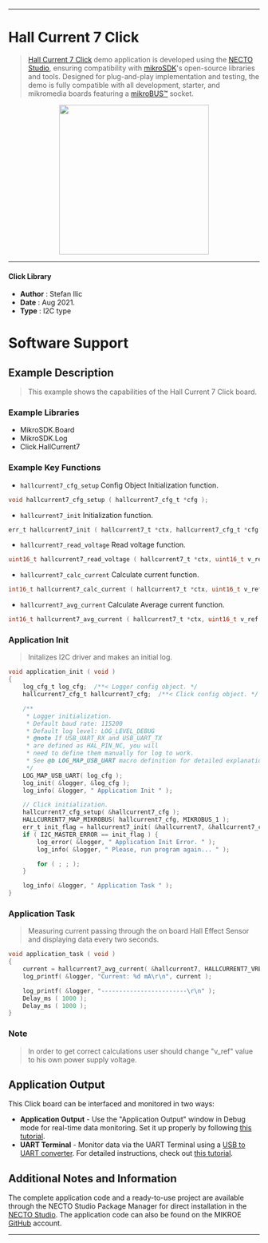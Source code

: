 
---
# Hall Current 7 Click

> [Hall Current 7 Click](https://www.mikroe.com/?pid_product=MIKROE-4420) demo application is developed using
the [NECTO Studio](https://www.mikroe.com/necto), ensuring compatibility with [mikroSDK](https://www.mikroe.com/mikrosdk)'s
open-source libraries and tools. Designed for plug-and-play implementation and testing, the demo is fully compatible with
all development, starter, and mikromedia boards featuring a [mikroBUS&trade;](https://www.mikroe.com/mikrobus) socket.

<p align="center">
  <img src="https://www.mikroe.com/?pid_product=MIKROE-4420&image=1" height=300px>
</p>

---

#### Click Library

- **Author**        : Stefan Ilic
- **Date**          : Aug 2021.
- **Type**          : I2C type

# Software Support

## Example Description

> This example shows the capabilities of the Hall Current 7 Click board.

### Example Libraries

- MikroSDK.Board
- MikroSDK.Log
- Click.HallCurrent7

### Example Key Functions

- `hallcurrent7_cfg_setup` Config Object Initialization function.
```c
void hallcurrent7_cfg_setup ( hallcurrent7_cfg_t *cfg );
```

- `hallcurrent7_init` Initialization function.
```c
err_t hallcurrent7_init ( hallcurrent7_t *ctx, hallcurrent7_cfg_t *cfg );
```

- `hallcurrent7_read_voltage` Read voltage function.
```c
uint16_t hallcurrent7_read_voltage ( hallcurrent7_t *ctx, uint16_t v_ref );
```

- `hallcurrent7_calc_current` Calculate current function.
```c
int16_t hallcurrent7_calc_current ( hallcurrent7_t *ctx, uint16_t v_ref );
```

- `hallcurrent7_avg_current` Calculate Average current function.
```c
int16_t hallcurrent7_avg_current ( hallcurrent7_t *ctx, uint16_t v_ref );
```

### Application Init

> Initalizes I2C driver and makes an initial log.

```c
void application_init ( void ) 
{
    log_cfg_t log_cfg;  /**< Logger config object. */
    hallcurrent7_cfg_t hallcurrent7_cfg;  /**< Click config object. */

    /** 
     * Logger initialization.
     * Default baud rate: 115200
     * Default log level: LOG_LEVEL_DEBUG
     * @note If USB_UART_RX and USB_UART_TX 
     * are defined as HAL_PIN_NC, you will 
     * need to define them manually for log to work. 
     * See @b LOG_MAP_USB_UART macro definition for detailed explanation.
     */
    LOG_MAP_USB_UART( log_cfg );
    log_init( &logger, &log_cfg );
    log_info( &logger, " Application Init " );

    // Click initialization.
    hallcurrent7_cfg_setup( &hallcurrent7_cfg );
    HALLCURRENT7_MAP_MIKROBUS( hallcurrent7_cfg, MIKROBUS_1 );
    err_t init_flag = hallcurrent7_init( &hallcurrent7, &hallcurrent7_cfg );
    if ( I2C_MASTER_ERROR == init_flag ) {
        log_error( &logger, " Application Init Error. " );
        log_info( &logger, " Please, run program again... " );

        for ( ; ; );
    }

    log_info( &logger, " Application Task " );
}
```

### Application Task

> Measuring current passing through the on board Hall Effect Sensor and displaying data every two seconds.

```c
void application_task ( void ) 
{
    current = hallcurrent7_avg_current( &hallcurrent7, HALLCURRENT7_VREF_5000_mV );
    log_printf( &logger, "Current: %d mA\r\n", current );

    log_printf( &logger, "------------------------\r\n" );
    Delay_ms ( 1000 );
    Delay_ms ( 1000 );
}
```

### Note

> In order to get correct calculations user should change "v_ref" value to his own power supply voltage.

## Application Output

This Click board can be interfaced and monitored in two ways:
- **Application Output** - Use the "Application Output" window in Debug mode for real-time data monitoring.
Set it up properly by following [this tutorial](https://www.youtube.com/watch?v=ta5yyk1Woy4).
- **UART Terminal** - Monitor data via the UART Terminal using
a [USB to UART converter](https://www.mikroe.com/click/interface/usb?interface*=uart,uart). For detailed instructions,
check out [this tutorial](https://help.mikroe.com/necto/v2/Getting%20Started/Tools/UARTTerminalTool).

## Additional Notes and Information

The complete application code and a ready-to-use project are available through the NECTO Studio Package Manager for 
direct installation in the [NECTO Studio](https://www.mikroe.com/necto). The application code can also be found on
the MIKROE [GitHub](https://github.com/MikroElektronika/mikrosdk_click_v2) account.

---
